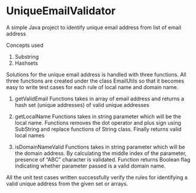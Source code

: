 # UniqueEmailValidator
A simple Java project to identify unique email address from list of email address

Concepts used
1. Substring
2. Hashsets

Solutions for the unique email address is handled with three functions. All three functions are created under the class EmailUtils so that it becomes easy to write test cases for each rule of local name and domain name.
1.	getValidEmail
Functions takes in array of email address and returns a hash set (unique addresses) of valid unique addresses 

2.	getLocalName
Functions takes in string parameter which will be the local name. Functions removes the dot operator and plus sign using SubString and replace functions of String class. Finally returns valid local names

3.	isDomainNameValid
Functions takes in string parameter which will be the domain address. By calculating the middle index of the parameter, presence of “ABC” character is validated. Function returns Boolean flag indicating whether parameter passed is a valid domain name.

All the unit test cases written successfully verify the rules for identifying a valid unique address from the given set or arrays. 

